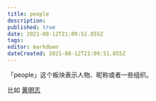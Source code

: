 ```yaml
---
title: people
description: 
published: true
date: 2021-08-12T21:09:51.855Z
tags:
editor: markdown
dateCreated: 2021-08-12T21:09:51.855Z
---
```


「people」这个板块表示人物、昵称或者一些组织。

比如 [黄明志](/people/黄明志.md)
